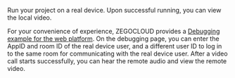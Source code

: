 Run your project on a real device. Upon successful running, you can view the local video.

For your convenience of experience, ZEGOCLOUD provides a [Debugging example for the web platform](https://zegodev.gitee.io/zego-express-webrtc-sample/assistDev/index.html?lang=en). On the debugging page, you can enter the AppID and room ID of the real device user, and a different user ID to log in to the same room for communicating with the real device user. After a video call starts successfully, you can hear the remote audio and view the remote video.

